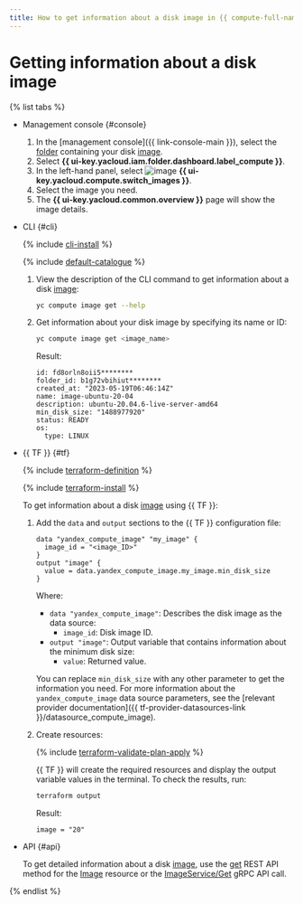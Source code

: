 ```yaml
---
title: How to get information about a disk image in {{ compute-full-name }}
---
```


# Getting information about a disk image

{% list tabs %}

- Management console {#console}

  1. In the [management console]({{ link-console-main }}), select the [folder](../../../resource-manager/concepts/resources-hierarchy.md#folder) containing your disk [image](../../concepts/image.md).
  1. Select **{{ ui-key.yacloud.iam.folder.dashboard.label_compute }}**.
  1. In the left-hand panel, select ![image](../../../_assets/console-icons/layers.svg) **{{ ui-key.yacloud.compute.switch_images }}**.
  1. Select the image you need.
  1. The **{{ ui-key.yacloud.common.overview }}** page will show the image details.

- CLI {#cli}

  {% include [cli-install](../../../_includes/cli-install.md) %}

  {% include [default-catalogue](../../../_includes/default-catalogue.md) %}

  1. View the description of the CLI command to get information about a disk [image](../../concepts/image.md):

      ```bash
      yc compute image get --help
      ```

  1. Get information about your disk image by specifying its name or ID:

      ```bash
      yc compute image get <image_name>
      ```

      Result:

      ```text
      id: fd8orln8oii5********
      folder_id: b1g72vbihiut********
      created_at: "2023-05-19T06:46:14Z"
      name: image-ubuntu-20-04
      description: ubuntu-20.04.6-live-server-amd64
      min_disk_size: "1488977920"
      status: READY
      os:
        type: LINUX
      ```

- {{ TF }} {#tf}

  {% include [terraform-definition](../../../_tutorials/_tutorials_includes/terraform-definition.md) %}

  {% include [terraform-install](../../../_includes/terraform-install.md) %}

  To get information about a disk [image](../../concepts/image.md) using {{ TF }}:

  1. Add the `data` and `output` sections to the {{ TF }} configuration file:

      ```hcl
      data "yandex_compute_image" "my_image" {
        image_id = "<image_ID>"
      }
      output "image" {
        value = data.yandex_compute_image.my_image.min_disk_size
      }
      ```

      Where:

      * `data "yandex_compute_image"`: Describes the disk image as the data source:
        * `image_id`: Disk image ID.
      * `output "image"`: Output variable that contains information about the minimum disk size:
        * `value`: Returned value.

      You can replace `min_disk_size` with any other parameter to get the information you need. For more information about the `yandex_compute_image` data source parameters, see the [relevant provider documentation]({{ tf-provider-datasources-link }}/datasource_compute_image).

  1. Create resources:

      {% include [terraform-validate-plan-apply](../../../_tutorials/_tutorials_includes/terraform-validate-plan-apply.md) %}

      {{ TF }} will create the required resources and display the output variable values in the terminal. To check the results, run:

      ```bash
      terraform output
      ```

      Result:

      ```text
      image = "20"
      ```

- API {#api}

  To get detailed information about a disk [image](../../concepts/image.md), use the [get](../../api-ref/Image/get.md) REST API method for the [Image](../../api-ref/Image/index.md) resource or the [ImageService/Get](../../api-ref/grpc/image_service.md#Get) gRPC API call.

{% endlist %}
